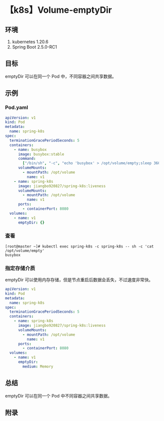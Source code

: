 # 【k8s】Volume-emptyDir

## 环境

1. kubernetes 1.20.6
2. Spring Boot 2.5.0-RC1

## 目标

emptyDir 可以在同一个 Pod 中，不同容器之间共享数据。

## 示例

### Pod.yaml

```yaml
apiVersion: v1
kind: Pod
metadata:
  name: spring-k8s
spec:
  terminationGracePeriodSeconds: 5
  containers:
    - name: busybox
      image: busybox:stable
      command:
        ["/bin/sh", "-c", "echo 'busybox' > /opt/volume/empty;sleep 3600"]
      volumeMounts:
        - mountPath: /opt/volume
          name: v1
    - name: spring-k8s
      image: jiangbo920827/spring-k8s:liveness
      volumeMounts:
        - mountPath: /opt/volume
          name: v1
      ports:
        - containerPort: 8080
  volumes:
    - name: v1
      emptyDir: {}
```

### 查看

```
[root@master ~]# kubectl exec spring-k8s -c spring-k8s -- sh -c 'cat /opt/volume/empty'
busybox
```

### 指定存储介质

emptyDir 可以使用内存存储，但是节点重启后数据会丢失，不过速度非常快。

```yaml
apiVersion: v1
kind: Pod
metadata:
  name: spring-k8s
spec:
  terminationGracePeriodSeconds: 5
  containers:
    - name: spring-k8s
      image: jiangbo920827/spring-k8s:liveness
      volumeMounts:
        - mountPath: /opt/volume
          name: v1
      ports:
        - containerPort: 8080
  volumes:
    - name: v1
      emptyDir:
        medium: Memory
```

## 总结

emptyDir 可以在同一个 Pod 中不同容器之间共享数据。

## 附录
